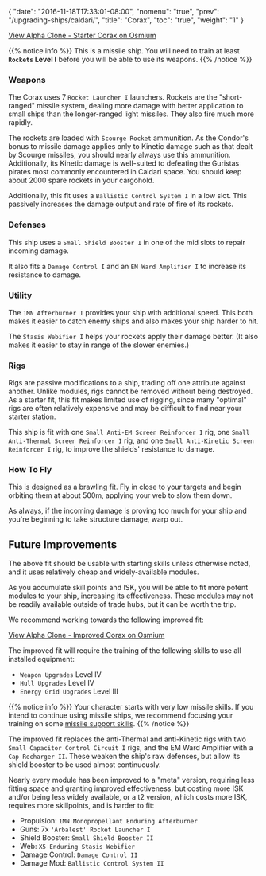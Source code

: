 {
  "date": "2016-11-18T17:33:01-08:00",
  "nomenu": "true",
  "prev": "/upgrading-ships/caldari/",
  "title": "Corax",
  "toc": "true",
  "weight": "1"
}

<object type="image/svg+xml" data="https://o.smium.org/api/convert/118658/svg/118658-alpha-clone---starter-corax.svg?privatetoken=196222959671574528"><a href="https://o.smium.org/loadout/private/118658/196222959671574528">View Alpha Clone - Starter Corax on Osmium</a></object>

{{% notice info %}}
This is a missile ship.  You will need to train at least **`Rockets` Level I** before you will be able to use its weapons.
{{% /notice %}}

### Weapons

The Corax uses 7 `Rocket Launcher I` launchers.
Rockets are the "short-ranged" missile system, dealing more damage with better application to small ships
than the longer-ranged light missiles.  They also fire much more rapidly.

The rockets are loaded with `Scourge Rocket` ammunition.
As the Condor's bonus to missile damage applies only to Kinetic damage
such as that dealt by Scourge missiles, you should nearly always use this ammunition.
Additionally, its Kinetic damage is well-suited to defeating the Guristas pirates
most commonly encountered in Caldari space.
You should keep about 2000 spare rockets in your cargohold.

Additionally, this fit uses a `Ballistic Control System I` in a low slot.
This passively increases the damage output and rate of fire of its rockets.

### Defenses

This ship uses a `Small Shield Booster I` in one of the mid slots to repair incoming damage.

It also fits a `Damage Control I` and an `EM Ward Amplifier I` to increase its resistance to damage.

### Utility

The `1MN Afterburner I` provides your ship with additional speed. This both makes it easier to
catch enemy ships and also makes your ship harder to hit.

The `Stasis Webifier I` helps your rockets apply their damage better. 
(It also makes it easier to stay in range of the slower enemies.)

### Rigs

Rigs are passive modifications to a ship, trading off one attribute against another.
Unlike modules, rigs cannot be removed without being destroyed. 
As a starter fit, this fit makes limited use of rigging, since many "optimal" rigs
are often relatively expensive and may be difficult to find near your starter station.

This ship is fit with one `Small Anti-EM Screen Reinforcer I` rig, 
one `Small Anti-Thermal Screen Reinforcer I` rig, 
and one `Small Anti-Kinetic Screen Reinforcer I` rig,
to improve the shields' resistance to damage.

### How To Fly

This is designed as a brawling fit.  Fly in close to your targets
and begin orbiting them at about 500m, applying your web to slow them down.

As always, if the incoming damage is proving too much for your ship
and you're beginning to take structure damage, warp out.

## Future Improvements

The above fit should be usable with starting skills unless otherwise noted,
and it uses relatively cheap and widely-available modules.  

As you accumulate skill points and ISK, you will be able to fit more potent
modules to your ship, increasing its effectiveness.  These modules may not be
readily available outside of trade hubs, but it can be worth the trip.

We recommend working towards the following improved fit:

<object type="image/svg+xml" data="https://o.smium.org/api/convert/118660/svg/118660-alpha-clone---improved-corax.svg?privatetoken=2275141002433921024"><a href="https://o.smium.org/loadout/private/118660/2275141002433921024">View Alpha Clone - Improved Corax on Osmium</a></object>

The improved fit will require the training of the following skills to use all installed equipment:

* `Weapon Upgrades` Level IV
* `Hull Upgrades` Level IV
* `Energy Grid Upgrades` Level III

{{% notice info %}}
Your character starts with very low missile skills.  If you intend to continue
using missile ships, we recommend focusing your training on some 
[missile support skills](/training/combat/#missile-skills).
{{% /notice %}}

The improved fit replaces the anti-Thermal and anti-Kinetic rigs
with two `Small Capacitor Control Circuit I` rigs, and the
EM Ward Amplifier with a `Cap Recharger II`.  These weaken
the ship's raw defenses, but allow its shield booster to be used almost continuously.

Nearly every module has been improved to a "meta" version, requiring less fitting space
and granting improved effectiveness, but costing more ISK and/or being less widely available,
or a t2 version, which costs more ISK, requires more skillpoints, and is harder to fit:

 * Propulsion: `1MN Monopropellant Enduring Afterburner`
 * Guns: 7x `'Arbalest' Rocket Launcher I`
 * Shield Booster: `Small Shield Booster II`
 * Web: `X5 Enduring Stasis Webifier`
 * Damage Control: `Damage Control II`
 * Damage Mod: `Ballistic Control System II`
